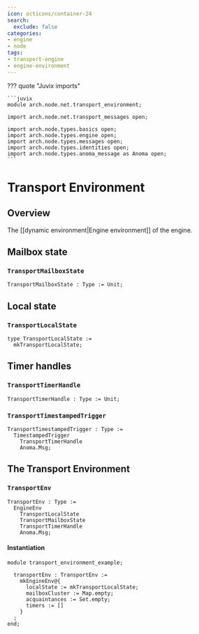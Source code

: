 ```yaml
---
icon: octicons/container-24
search:
  exclude: false
categories:
- engine
- node
tags:
- transport-engine
- engine-environment
---
```


??? quote "Juvix imports"

    ```juvix
    module arch.node.net.transport_environment;

    import arch.node.net.transport_messages open;

    import arch.node.types.basics open;
    import arch.node.types.engine open;
    import arch.node.types.messages open;
    import arch.node.types.identities open;
    import arch.node.types.anoma_message as Anoma open;
    ```

# Transport Environment

## Overview

The [[dynamic environment|Engine environment]] of the engine.

## Mailbox state

### `TransportMailboxState`

<!-- --8<-- [start:TransportMailboxState] -->
```juvix
TransportMailboxState : Type := Unit;
```
<!-- --8<-- [end:TransportMailboxState] -->

## Local state

### `TransportLocalState`

<!-- --8<-- [start:TransportLocalState] -->
```juvix
type TransportLocalState :=
  mkTransportLocalState;
```
<!-- --8<-- [end:TransportLocalState] -->

## Timer handles

### `TransportTimerHandle`

<!-- --8<-- [start:TransportTimerHandle] -->
```juvix
TransportTimerHandle : Type := Unit;
```
<!-- --8<-- [end:TransportTimerHandle] -->

### `TransportTimestampedTrigger`

<!-- --8<-- [start:TransportTimestampedTrigger] -->
```juvix
TransportTimestampedTrigger : Type :=
  TimestampedTrigger
    TransportTimerHandle
    Anoma.Msg;
```
<!-- --8<-- [end:TransportTimestampedTrigger] -->

## The Transport Environment

### `TransportEnv`

<!-- --8<-- [start:TransportEnv] -->
```juvix
TransportEnv : Type :=
  EngineEnv
    TransportLocalState
    TransportMailboxState
    TransportTimerHandle
    Anoma.Msg;
```
<!-- --8<-- [end:TransportEnv] -->

#### Instantiation

<!-- --8<-- [start:transportEnv] -->
```juvix extract-module-statements
module transport_environment_example;

  transportEnv : TransportEnv :=
    mkEngineEnv@{
      localState := mkTransportLocalState;
      mailboxCluster := Map.empty;
      acquaintances := Set.empty;
      timers := []
    }
  ;
end;
```
<!-- --8<-- [end:transportEnv] -->
